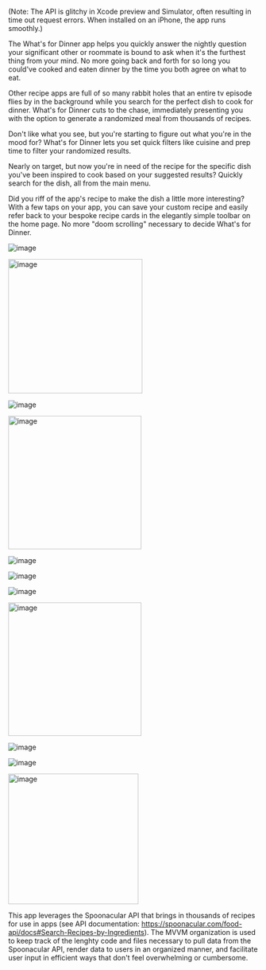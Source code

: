 (Note: The API is glitchy in Xcode preview and Simulator, often resulting in time out request errors. When installed on an iPhone, the app runs smoothly.)

The What's for Dinner app helps you quickly answer the nightly question your significant other or roommate is bound to ask when it's the furthest thing from your mind. No more going back and forth for so long you could've cooked and eaten dinner by the time you both agree on what to eat. 

Other recipe apps are full of so many rabbit holes that an entire tv episode flies by in the background while you search for the perfect dish to cook for dinner. What's for Dinner cuts to the chase, immediately presenting you with the option to generate a randomized meal from thousands of recipes. 

Don't like what you see, but you're starting to figure out what you're in the mood for? 
What's for Dinner lets you set quick filters like cuisine and prep time to filter your randomized
results. 

Nearly on target, but now you're in need of the recipe for the specific dish you've been 
inspired to cook based on your suggested results? Quickly search for the dish, all from the main menu.

Did you riff of the app's recipe to make the dish a little more interesting? With a few taps on your app, you can save your custom recipe and easily refer back to your bespoke recipe cards in the elegantly simple toolbar on the home page. No more "doom scrolling" necessary to decide What's for Dinner.

![image](https://github.com/user-attachments/assets/43079f0a-fd70-489e-ae37-2ad36a634d34)


<img width="270" alt="image" src="https://github.com/user-attachments/assets/afa342ea-d627-4d8e-9c44-c321c5d55fe8" />

![image](https://github.com/user-attachments/assets/b08e7f15-30c6-4e63-8b16-251d0e49a91c)

<img width="268" alt="image" src="https://github.com/user-attachments/assets/3c6534b0-2f4c-422e-8c46-d38adfbd8acc" />

![image](https://github.com/user-attachments/assets/59b45a50-9646-4b0a-bb9f-027083962af3)

![image](https://github.com/user-attachments/assets/0d342f01-bbb3-4c9b-86b1-4d8739516e09)





![image](https://github.com/user-attachments/assets/8c372649-224e-4324-b0c2-0ba393c70481)


<img width="268" alt="image" src="https://github.com/user-attachments/assets/d883752f-aa8b-403d-aed0-b1a69e27a054" />

![image](https://github.com/user-attachments/assets/e6c6cde7-9eae-4235-848b-54eb1b3ffae8)

![image](https://github.com/user-attachments/assets/d485254a-a3cb-47ec-b0da-f030998fdf42)


<img width="262" alt="image" src="https://github.com/user-attachments/assets/9c94ee90-4551-41c5-82cc-d146e3e64d21" />

This app leverages the Spoonacular API that brings in thousands of recipes for use in apps (see API documentation: https://spoonacular.com/food-api/docs#Search-Recipes-by-Ingredients). The MVVM organization is used to keep track of the lenghty code and files necessary to pull data from the Spoonacular API, render data to users in an organized manner, and facilitate user input in efficient ways that don't feel overwhelming or cumbersome.
